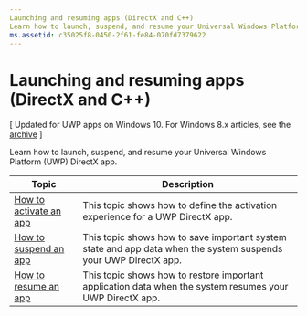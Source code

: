 ```yaml
---
Launching and resuming apps (DirectX and C++)
Learn how to launch, suspend, and resume your Universal Windows Platform (UWP) DirectX app.
ms.assetid: c35025f8-0450-2f61-fe84-070fd7379622
---
```


# Launching and resuming apps (DirectX and C++)


\[ Updated for UWP apps on Windows 10. For Windows 8.x articles, see the [archive](http://go.microsoft.com/fwlink/p/?linkid=619132) \]

Learn how to launch, suspend, and resume your Universal Windows Platform (UWP) DirectX app.

| Topic | Description |
|---------------------------------------------------------------------|-----------------------------------------------------------------------------------------------------------------|
| [How to activate an app](how-to-activate-an-app-directx-and-cpp.md) | This topic shows how to define the activation experience for a UWP DirectX app. |
| [How to suspend an app](how-to-suspend-an-app-directx-and-cpp.md) | This topic shows how to save important system state and app data when the system suspends your UWP DirectX app. |
| [How to resume an app](how-to-resume-an-app-directx-and-cpp.md) | This topic shows how to restore important application data when the system resumes your UWP DirectX app. |
 

 

 




<!--HONumber=Mar16_HO1-->
